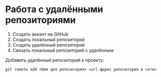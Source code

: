# **Работа с удалёнными репозиториями**

1. Создать аккант на GitHub
2. Создать локальный репозиторий
3. Создать удалённый репозиторий
4. Связать локальный репозиторий с удалённым

Добавить удалённый репозиторий к проекту:
```
git remote add <bмя для репозитория> <url-фдрес репозитория в сети>
```
